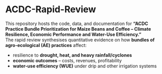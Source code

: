 # ACDC-Rapid-Review


This repository hosts the code, data, and documentation for **“ACDC Practice Bundle Prioritization for Maize Beans and Coffee – Climate Resilience, Economic Performance and Water-Use Efficiency.”**  
The rapid review synthesises quantitative evidence on how **bundles of agro-ecological (AE) practices** affect:

* resilience to **drought, heat, and heavy rainfall/cyclones**
* **economic outcomes** – costs, revenues, profitability
* **water-use efficiency (WUE)** under drip and other irrigation systems  



